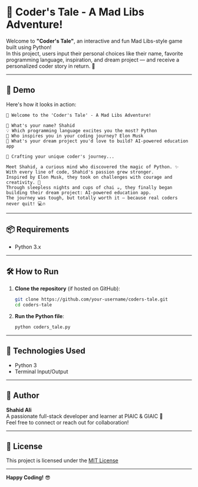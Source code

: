 # 🌟 Coder's Tale - A Mad Libs Adventure!

Welcome to **"Coder's Tale"**, an interactive and fun Mad Libs-style game built using Python!  
In this project, users input their personal choices like their name, favorite programming language, inspiration, and dream project — and receive a personalized coder story in return. 🚀

---

## 📸 Demo

Here's how it looks in action:

```
🌟 Welcome to the 'Coder's Tale' - A Mad Libs Adventure!

👤 What's your name? Shahid  
💡 Which programming language excites you the most? Python  
🌟 Who inspires you in your coding journey? Elon Musk  
🧠 What's your dream project you'd love to build? AI-powered education app  

📝 Crafting your unique coder's journey...

Meet Shahid, a curious mind who discovered the magic of Python. ✨  
With every line of code, Shahid's passion grew stronger.  
Inspired by Elon Musk, they took on challenges with courage and creativity. 💪  
Through sleepless nights and cups of chai ☕, they finally began building their dream project: AI-powered education app.  
The journey was tough, but totally worth it — because real coders never quit! 💻🔥  
```

---

## 📦 Requirements

- Python 3.x

---

## 🛠️ How to Run

1. **Clone the repository** (if hosted on GitHub):
   ```bash
   git clone https://github.com/your-username/coders-tale.git
   cd coders-tale
   ```

2. **Run the Python file**:
   ```bash
   python coders_tale.py
   ```

---

## 🧰 Technologies Used

- Python 3
- Terminal Input/Output

---

## 🙌 Author

**Shahid Ali**  
A passionate full-stack developer and learner at PIAIC & GIAIC 🚀  
Feel free to connect or reach out for collaboration!

---

## 📃 License

This project is licensed under the [MIT License](LICENSE)

---

**Happy Coding!** 😎
